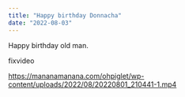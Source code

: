 ```yaml
---
title: "Happy birthday Donnacha"
date: "2022-08-03"
---
```


Happy birthday old man.

fixvideo

https://mananamanana.com/ohpiglet/wp-content/uploads/2022/08/20220801_210441-1.mp4